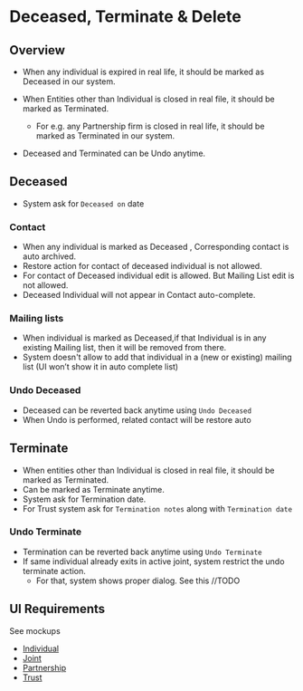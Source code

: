 # Deceased, Terminate & Delete

## Overview

- When any individual is expired in real life, it should be marked as Deceased in our system.
- When Entities other than Individual is closed in real file, it should be marked as Terminated. 
  - For e.g. any Partnership firm is closed in real life, it should be marked as Terminated in our system.

- Deceased and Terminated can be Undo anytime.

## Deceased

- System ask for `Deceased on` date

### Contact

- When any individual is marked as Deceased , Corresponding contact is auto archived.
- Restore action for contact of deceased individual is not allowed.
- For contact of Deceased individual edit is allowed. But Mailing List edit is not allowed.
- Deceased Individual will not appear in Contact auto-complete. 

### Mailing lists

- When individual is marked as Deceased,if that Individual is in any existing Mailing list, then it will be removed from there. 
- System doesn't allow to add that individual in a (new or existing) mailing list (UI won’t show it in auto complete list)

### Undo Deceased

- Deceased can be reverted back anytime using `Undo Deceased`
- When Undo is performed, related contact will be restore auto

## Terminate

- When entities other than Individual is closed in real file, it should be marked as Terminated. 
- Can be marked as Terminate anytime.
- System ask for Termination date.
- For Trust system ask for `Termination notes` along with `Termination date`

### Undo Terminate

- Termination can be reverted back anytime using `Undo Terminate`
- If same individual already exits in active joint, system restrict the undo terminate action. 
  - For that, system shows proper dialog. See this //TODO

## UI Requirements

See mockups

- [Individual](https://drive.google.com/drive/u/0/folders/1AiOKWn-dF54_9tZ_e4M-7PPhcLNPrfYV)
- [Joint](https://drive.google.com/drive/u/0/folders/1ndv-V3XBKHnA7gg_v9YK99o6_b9Ybj-x)
- [Partnership](https://drive.google.com/drive/u/0/folders/1pz49vTxi-G_5akRIZldifbmwWGPxsMKp)
- [Trust](https://drive.google.com/drive/u/0/folders/1A7_nX8sogd3ntkqPAPmbxAtUPz8EPaBO)